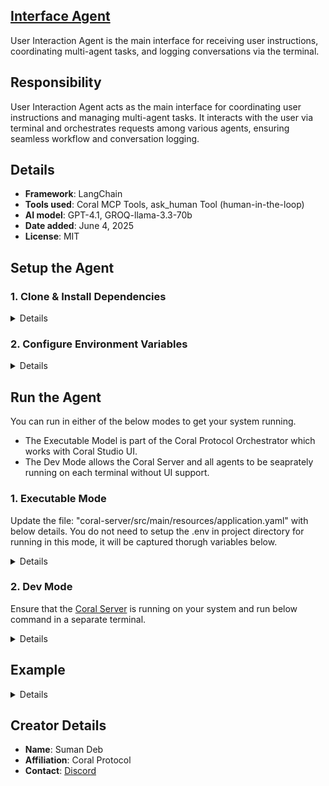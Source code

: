 ## [Interface Agent](https://github.com/Coral-Protocol/Coral-Interface-Agent)
 
User Interaction Agent is the main interface for receiving user instructions, coordinating multi-agent tasks, and logging conversations via the terminal.

## Responsibility
User Interaction Agent acts as the main interface for coordinating user instructions and managing multi-agent tasks. It interacts with the user via terminal and orchestrates requests among various agents, ensuring seamless workflow and conversation logging.

## Details
- **Framework**: LangChain
- **Tools used**: Coral MCP Tools, ask_human Tool (human-in-the-loop)
- **AI model**: GPT-4.1, GROQ-llama-3.3-70b
- **Date added**: June 4, 2025
- **License**: MIT

## Setup the Agent

### 1. Clone & Install Dependencies

<details>  

```bash
# In a new terminal clone the repository:
git clone https://github.com/Coral-Protocol/Coral-Interface-Agent.git

# Navigate to the project directory:
cd Coral-Interface-Agent

# Install `uv`:
pip install uv

# Install dependencies from `pyproject.toml` using `uv`:
uv sync
```

</details>

### 2. Configure Environment Variables

<details>
 
Get the API Key:
[OpenAI](https://platform.openai.com/api-keys) or [GROQ](https://console.groq.com/keys)

```bash
# Create .env file in project root
cp -r .env_sample .env
```
</details>

## Run the Agent

You can run in either of the below modes to get your system running.  

- The Executable Model is part of the Coral Protocol Orchestrator which works with Coral Studio UI.  
- The Dev Mode allows the Coral Server and all agents to be seaprately running on each terminal without UI support.  

### 1. Executable Mode

Update the file: "coral-server/src/main/resources/application.yaml" with below details. You do not need to setup the .env in project directory for running in this mode, it will be captured thorugh variables below.

<details>

For Linux or MAC:

```bash
# PROJECT_DIR="/PATH/TO/YOUR/PROJECT"

applications:
  - id: "app"
    name: "Default Application"
    description: "Default application for testing"
    privacyKeys:
      - "default-key"
      - "public"
      - "priv"

registry:
  interface:
    options:
      - name: "API_KEY"
        type: "string"
        description: "API key for the service"
    runtime:
      type: "executable"
      command: ["bash", "-c", "${PROJECT_DIR}/run_agent.sh main.py"]
      environment:
        - name: "API_KEY"
          from: "API_KEY"
        - name: "MODEL_NAME"
          value: "gpt-4.1"
        - name: "MODEL_PROVIDER"
          value: "openai"
        - name: "MODEL_TOKEN"
          value: "16000"
        - name: "MODEL_TEMPERATURE"
          value: "0.3"

```

For Windows, create a powershell command (run_agent.ps1) and run:

```bash
command: ["powershell","-ExecutionPolicy", "Bypass", "-File", "${PROJECT_DIR}/run_agent.ps1","main.py"]
```

</details>

### 2. Dev Mode

Ensure that the [Coral Server](https://github.com/Coral-Protocol/coral-server) is running on your system and run below command in a separate terminal.

<details>

```bash
# Run the agent using `uv`:
uv run python main.py
```
</details>


## Example

<details>


```bash
# Input:
Agent: How can I assist you today?

#Output:
The agent will interact with you directly in the console and coordinate with other agents as needed.
```
</details>


## Creator Details
- **Name**: Suman Deb
- **Affiliation**: Coral Protocol
- **Contact**: [Discord](https://discord.com/invite/Xjm892dtt3)

